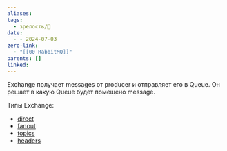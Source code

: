 ```yaml
---
aliases: 
tags:
  - зрелость/🌱
date:
  - - 2024-07-03
zero-link:
  - "[[00 RabbitMQ]]"
parents: []
linked: 
---
```

Exchange получает messages от producer и отправляет его в Queue. Он решает в какую Queue будет помещено message.

Типы Exchange:
- [direct](Exchange%20Direct.md)
- [fanout](Exchange%20Fanout.md)
- [topics](Exchange%20Topics.md)
- [headers](Exchange%20Headers.md)